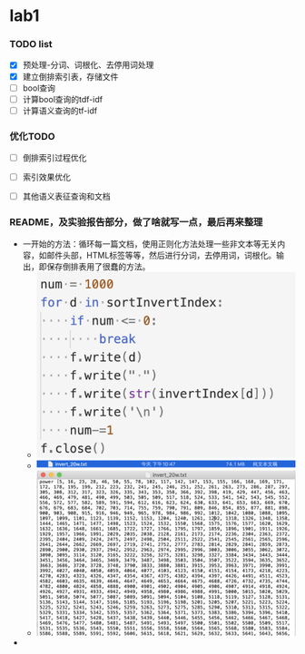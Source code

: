 # lab1

### TODO list

- [x] 预处理-分词、词根化、去停用词处理
- [x] 建立倒排索引表，存储文件
- [ ] bool查询
- [ ] 计算bool查询的tdf-idf
- [ ] 计算语义查询的tf-idf

### 优化TODO

- [ ] 倒排索引过程优化
- [ ] 索引效果优化
- [ ] 其他语义表征查询和文档







### README，及实验报告部分，做了啥就写一点，最后再来整理

- 一开始的方法：循环每一篇文档，使用正则化方法处理一些非文本等无关内容，如邮件头部，HTML标签等等，然后进行分词，去停用词，词根化。输出，即保存倒排表用了很蠢的方法。
  - ![ori_save](figs/ori_save.png)
  - ![ori_size](figs/ori_size.png)
  - ![ori_eg](figs/ori_eg.png)
- 